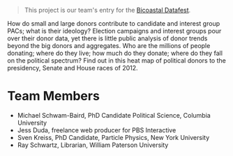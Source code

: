> This project is our team's entry for the [Bicoastal Datafest](http://www.bdatafest.computationalreporting.com).

How do small and large donors contribute to candidate and interest group PACs; what is their ideology? Election campaigns and interest groups pour over their donor data, yet there is little public analysis of donor trends beyond the big donors and aggregates. Who are the millions of people donating; where do they live; how much do they donate; where do they fall on the political spectrum?  Find out in this heat map of political donors to the presidency, Senate and House races of 2012. 


# Team Members

* Michael Schwam-Baird, PhD Candidate Political Science, Columbia University 
* Jess Duda, freelance web producer for PBS Interactive
* Sven Kreiss, PhD Candidate, Particle Physics, New York University 
* Ray Schwartz, Librarian, William Paterson University


